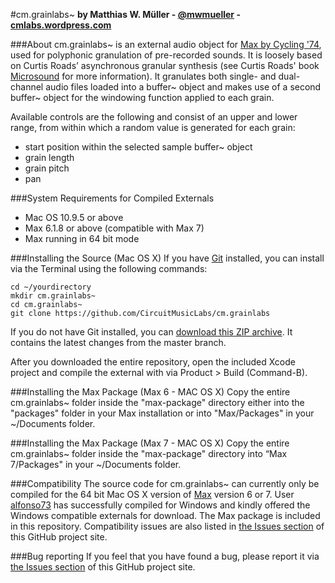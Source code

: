 #cm.grainlabs~
**by Matthias W. Müller - [@mwmueller](https://twitter.com/mwmueller) - [cmlabs.wordpress.com](https://cmlabs.wordpress.com/)**

###About
cm.grainlabs~ is an external audio object for [Max by Cycling '74](https://cycling74.com), used for polyphonic granulation of pre-recorded sounds. It is loosely based on Curtis Roads’ asynchronous granular synthesis (see Curtis Roads' book [Microsound](http://mitpress.mit.edu/books/microsound) for more information). It granulates both single- and dual-channel audio files loaded into a buffer~ object and makes use of a second buffer~ object for the windowing function applied to each grain.

Available controls are the following and consist of an upper and lower range, from within which a random value is generated for each grain:
* start position within the selected sample buffer~ object
* grain length
* grain pitch
* pan

###System Requirements for Compiled Externals
* Mac OS 10.9.5 or above
* Max 6.1.8 or above (compatible with Max 7)
* Max running in 64 bit mode

###Installing the Source (Mac OS X)
If you have [Git](http://git-scm.com/) installed, you can install via the Terminal using the following commands:

	cd ~/yourdirectory
	mkdir cm.grainlabs~
	cd cm.grainlabs~
	git clone https://github.com/CircuitMusicLabs/cm.grainlabs

If you do not have Git installed, you can [download this ZIP archive](https://github.com/CircuitMusicLabs/cm.grainlabs/archive/master.zip). It contains the latest changes from the master branch.

After you downloaded the entire repository, open the included Xcode project and compile the external with via Product > Build (Command-B).

###Installing the Max Package (Max 6 - MAC OS X)
Copy the entire cm.grainlabs~ folder inside the "max-package" directory either into the "packages" folder in your Max installation or into "Max/Packages" in your ~/Documents folder.

###Installing the Max Package (Max 7 - MAC OS X)
Copy the entire cm.grainlabs~ folder inside the "max-package" directory into “Max 7/Packages" in your ~/Documents folder.

###Compatibility
The source code for cm.grainlabs~ can currently only be compiled for the 64 bit Mac OS X version of [Max](https://cycling74.com) version 6 or 7. User [alfonso73](https://github.com/alfonso73) has successfully compiled for Windows and kindly offered the Windows compatible externals for download. The Max package is included in this repository. Compatibility issues are also listed in [the Issues section](https://github.com/CircuitMusicLabs/cm.grainlabs/issues) of this GitHub project site.

###Bug reporting
If you feel that you have found a bug, please report it via [the Issues section](https://github.com/CircuitMusicLabs/cm.grainlabs/issues) of this GitHub project site.
